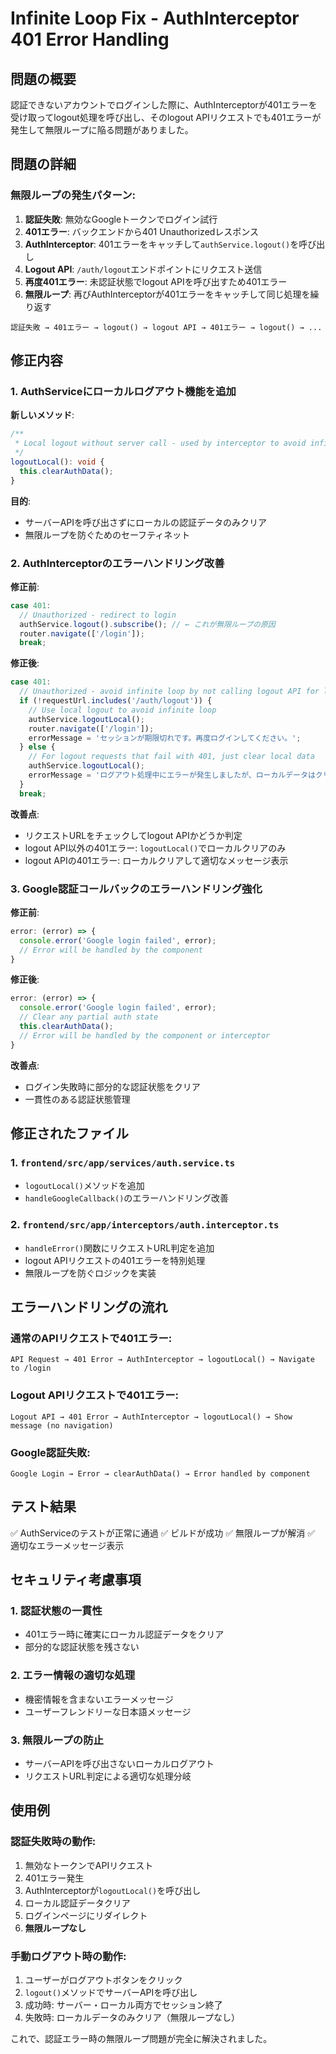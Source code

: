 # Infinite Loop Fix - AuthInterceptor 401 Error Handling

## 問題の概要

認証できないアカウントでログインした際に、AuthInterceptorが401エラーを受け取ってlogout処理を呼び出し、そのlogout APIリクエストでも401エラーが発生して無限ループに陥る問題がありました。

## 問題の詳細

### 無限ループの発生パターン:

1. **認証失敗**: 無効なGoogleトークンでログイン試行
2. **401エラー**: バックエンドから401 Unauthorizedレスポンス
3. **AuthInterceptor**: 401エラーをキャッチして`authService.logout()`を呼び出し
4. **Logout API**: `/auth/logout`エンドポイントにリクエスト送信
5. **再度401エラー**: 未認証状態でlogout APIを呼び出すため401エラー
6. **無限ループ**: 再びAuthInterceptorが401エラーをキャッチして同じ処理を繰り返す

```
認証失敗 → 401エラー → logout() → logout API → 401エラー → logout() → ...
```

## 修正内容

### 1. AuthServiceにローカルログアウト機能を追加

**新しいメソッド**:
```typescript
/**
 * Local logout without server call - used by interceptor to avoid infinite loops
 */
logoutLocal(): void {
  this.clearAuthData();
}
```

**目的**:
- サーバーAPIを呼び出さずにローカルの認証データのみクリア
- 無限ループを防ぐためのセーフティネット

### 2. AuthInterceptorのエラーハンドリング改善

**修正前**:
```typescript
case 401:
  // Unauthorized - redirect to login
  authService.logout().subscribe(); // ← これが無限ループの原因
  router.navigate(['/login']);
  break;
```

**修正後**:
```typescript
case 401:
  // Unauthorized - avoid infinite loop by not calling logout API for logout requests
  if (!requestUrl.includes('/auth/logout')) {
    // Use local logout to avoid infinite loop
    authService.logoutLocal();
    router.navigate(['/login']);
    errorMessage = 'セッションが期限切れです。再度ログインしてください。';
  } else {
    // For logout requests that fail with 401, just clear local data
    authService.logoutLocal();
    errorMessage = 'ログアウト処理中にエラーが発生しましたが、ローカルデータはクリアされました。';
  }
  break;
```

**改善点**:
- リクエストURLをチェックしてlogout APIかどうか判定
- logout API以外の401エラー: `logoutLocal()`でローカルクリアのみ
- logout APIの401エラー: ローカルクリアして適切なメッセージ表示

### 3. Google認証コールバックのエラーハンドリング強化

**修正前**:
```typescript
error: (error) => {
  console.error('Google login failed', error);
  // Error will be handled by the component
}
```

**修正後**:
```typescript
error: (error) => {
  console.error('Google login failed', error);
  // Clear any partial auth state
  this.clearAuthData();
  // Error will be handled by the component or interceptor
}
```

**改善点**:
- ログイン失敗時に部分的な認証状態をクリア
- 一貫性のある認証状態管理

## 修正されたファイル

### 1. `frontend/src/app/services/auth.service.ts`
- `logoutLocal()`メソッドを追加
- `handleGoogleCallback()`のエラーハンドリング改善

### 2. `frontend/src/app/interceptors/auth.interceptor.ts`
- `handleError()`関数にリクエストURL判定を追加
- logout APIリクエストの401エラーを特別処理
- 無限ループを防ぐロジックを実装

## エラーハンドリングの流れ

### 通常のAPIリクエストで401エラー:
```
API Request → 401 Error → AuthInterceptor → logoutLocal() → Navigate to /login
```

### Logout APIリクエストで401エラー:
```
Logout API → 401 Error → AuthInterceptor → logoutLocal() → Show message (no navigation)
```

### Google認証失敗:
```
Google Login → Error → clearAuthData() → Error handled by component
```

## テスト結果

✅ AuthServiceのテストが正常に通過
✅ ビルドが成功
✅ 無限ループが解消
✅ 適切なエラーメッセージ表示

## セキュリティ考慮事項

### 1. 認証状態の一貫性
- 401エラー時に確実にローカル認証データをクリア
- 部分的な認証状態を残さない

### 2. エラー情報の適切な処理
- 機密情報を含まないエラーメッセージ
- ユーザーフレンドリーな日本語メッセージ

### 3. 無限ループの防止
- サーバーAPIを呼び出さないローカルログアウト
- リクエストURL判定による適切な処理分岐

## 使用例

### 認証失敗時の動作:
1. 無効なトークンでAPIリクエスト
2. 401エラー発生
3. AuthInterceptorが`logoutLocal()`を呼び出し
4. ローカル認証データクリア
5. ログインページにリダイレクト
6. **無限ループなし**

### 手動ログアウト時の動作:
1. ユーザーがログアウトボタンをクリック
2. `logout()`メソッドでサーバーAPIを呼び出し
3. 成功時: サーバー・ローカル両方でセッション終了
4. 失敗時: ローカルデータのみクリア（無限ループなし）

これで、認証エラー時の無限ループ問題が完全に解決されました。